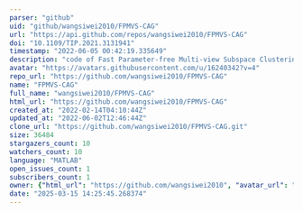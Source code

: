 ```yaml
---
parser: "github"
uid: "github/wangsiwei2010/FPMVS-CAG"
url: "https://api.github.com/repos/wangsiwei2010/FPMVS-CAG"
doi: "10.1109/TIP.2021.3131941"
timestamp: "2022-06-05 00:42:19.335649"
description: "code of Fast Parameter-free Multi-view Subspace Clustering with Consensus Anchor Guidance  published in IEEE TIP2022"
avatar: "https://avatars.githubusercontent.com/u/16240342?v=4"
repo_url: "https://github.com/wangsiwei2010/FPMVS-CAG"
name: "FPMVS-CAG"
full_name: "wangsiwei2010/FPMVS-CAG"
html_url: "https://github.com/wangsiwei2010/FPMVS-CAG"
created_at: "2022-02-14T04:10:44Z"
updated_at: "2022-06-02T12:46:44Z"
clone_url: "https://github.com/wangsiwei2010/FPMVS-CAG.git"
size: 36484
stargazers_count: 10
watchers_count: 10
language: "MATLAB"
open_issues_count: 1
subscribers_count: 1
owner: {"html_url": "https://github.com/wangsiwei2010", "avatar_url": "https://avatars.githubusercontent.com/u/16240342?v=4", "login": "wangsiwei2010", "type": "User"}
date: "2025-03-15 14:25:45.268374"
---
```

